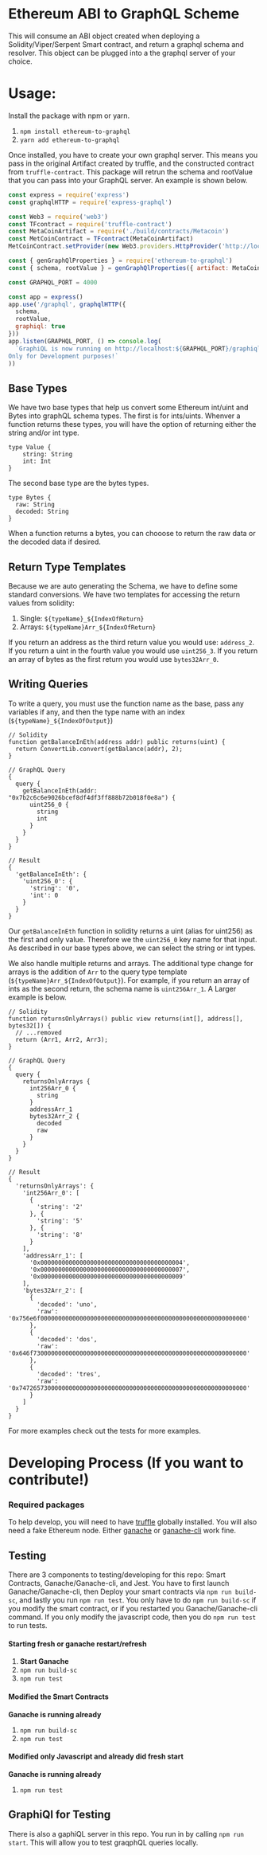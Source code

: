 # Ethereum ABI to GraphQL Scheme

This will consume an ABI object created when deploying a Solidity/Viper/Serpent Smart contract, and return a graphql schema and resolver. This object can be plugged into a the graphql server of your choice.


# Usage:

Install the package with npm or yarn.
1. `npm install ethereum-to-graphql`
2. `yarn add ethereum-to-graphql`

Once installed, you have to create your own graphql server. This means you pass in the original Artifact created by truffle, and the constructed contract from `truffle-contract`.
This package will retrun the schema and rootValue that you can pass into your GraphQL server. An example is shown below.

```javascript
const express = require('express')
const graphqlHTTP = require('express-graphql')

const Web3 = require('web3')
const TFcontract = require('truffle-contract')
const MetaCoinArtifact = require('./build/contracts/Metacoin')
const MetCoinContract = TFcontract(MetaCoinArtifact)
MetCoinContract.setProvider(new Web3.providers.HttpProvider('http://localhost:8545'))

const { genGraphQlProperties } = require('ethereum-to-graphql')
const { schema, rootValue } = genGraphQlProperties({ artifact: MetaCoinArtifact, contract: MetCoinContract })

const GRAPHQL_PORT = 4000

const app = express()
app.use('/graphql', graphqlHTTP({
  schema,
  rootValue,
  graphiql: true
}))
app.listen(GRAPHQL_PORT, () => console.log(
  `GraphiQL is now running on http://localhost:${GRAPHQL_PORT}/graphiql
Only for Development purposes!`
))
```


## Base Types

We have two base types that help us convert some Ethereum int/uint and Bytes into graphQL schema types. The first is for ints/uints. Whenver a function returns these types, you will have the option of returning either the string and/or int type.

```
type Value {
    string: String
    int: Int
}
```

The second base type are the bytes types.

```
type Bytes {
  raw: String
  decoded: String
}
```

When a function returns a bytes, you can chooose to return the raw data or the decoded data if desired.


## Return Type Templates

Because we are auto generating the Schema, we have to define some standard conversions. We have two templates for accessing the return values from solidity:

1. Single: `${typeName}_${IndexOfReturn}`
2. Arrays: `${typeName}Arr_${IndexOfReturn}`

If you return an address as the third return value you would use: `address_2`. If you return a uint in the fourth value you would use `uint256_3`. If you return an array of bytes as the first return you would use `bytes32Arr_0`.


## Writing Queries

To write a query, you must use the function name as the base, pass any variables if any, and then the type name with an index (`${typeName}_${IndexOfOutput}`)

```
// Solidity
function getBalanceInEth(address addr) public returns(uint) {
  return ConvertLib.convert(getBalance(addr), 2);
}

// GraphQL Query
{
  query {
    getBalanceInEth(addr: "0x7b2c6c6e9026bcef8df4df3ff888b72b018f0e8a") {
      uint256_0 {
        string
        int
      }
    }
  }
}

// Result
{
  'getBalanceInEth': {
    'uint256_0': {
      'string': '0',
      'int': 0
    }
  }
}
```
Our `getBalanceInEth` function in solidity returns a uint (alias for uint256) as the first and only value. Therefore we  the `uint256_0` key name for that input. As described in our base types above, we can select the string or int types.


We also handle multiple returns and arrays. The additional type change for arrays is the addition of `Arr` to the query type template (`${typeName}Arr_${IndexOfOutput}`). For example, if you return an array of ints as the second return, the schema name is `uint256Arr_1`. A Larger example is below.


```
// Solidity
function returnsOnlyArrays() public view returns(int[], address[], bytes32[]) {
  // ...removed
  return (Arr1, Arr2, Arr3);
}

// GraphQL Query
{
  query {
    returnsOnlyArrays {
      int256Arr_0 {
        string
      }
      addressArr_1
      bytes32Arr_2 {
        decoded
        raw
      }
    }
  }
}

// Result
{
  'returnsOnlyArrays': {
    'int256Arr_0': [
      {
        'string': '2'
      }, {
        'string': '5'
      }, {
        'string': '8'
      }
    ],
    'addressArr_1': [
      '0x0000000000000000000000000000000000000004',
      '0x0000000000000000000000000000000000000007',
      '0x0000000000000000000000000000000000000009'
    ],
    'bytes32Arr_2': [
      {
        'decoded': 'uno',
        'raw': '0x756e6f0000000000000000000000000000000000000000000000000000000000'
      },
      {
        'decoded': 'dos',
        'raw': '0x646f730000000000000000000000000000000000000000000000000000000000'
      },
      {
        'decoded': 'tres',
        'raw': '0x7472657300000000000000000000000000000000000000000000000000000000'
      }
    ]
  }
}
```

For more examples check out the tests for more examples.

# Developing Process (If you want to contribute!)

### Required packages

To help develop, you will need to have [truffle](https://github.com/trufflesuite/truffle) globally installed. You will also need a fake Ethereum node. Either [ganache](https://github.com/trufflesuite/ganache) or [ganache-cli](https://github.com/trufflesuite/ganache-cli) work fine.

## Testing

There are 3 components to testing/developing for this repo: Smart Contracts, Ganache/Ganache-cli, and Jest. You have to first launch Ganache/Ganache-cli, then Deploy your smart contracts via `npm run build-sc`, and lastly you run `npm run test`. You only have to do `npm run build-sc` if you modify the smart contract, or if you restarted you Ganache/Ganache-cli command. If you only modify the javascript code, then you do `npm run test` to run tests.

#### Starting fresh or ganache restart/refresh
1. **Start Ganache**
2. `npm run build-sc`
3. `npm run test`

#### Modified the Smart Contracts
**Ganache is running already**
1. `npm run build-sc`
2. `npm run test`

#### Modified only Javascript and already did fresh start
**Ganache is running already**
1. `npm run test`

## GraphiQl for Testing

There is also a gaphiQL server in this repo. You run in by calling `npm run start`. This will allow you to test graqphQL queries locally.
